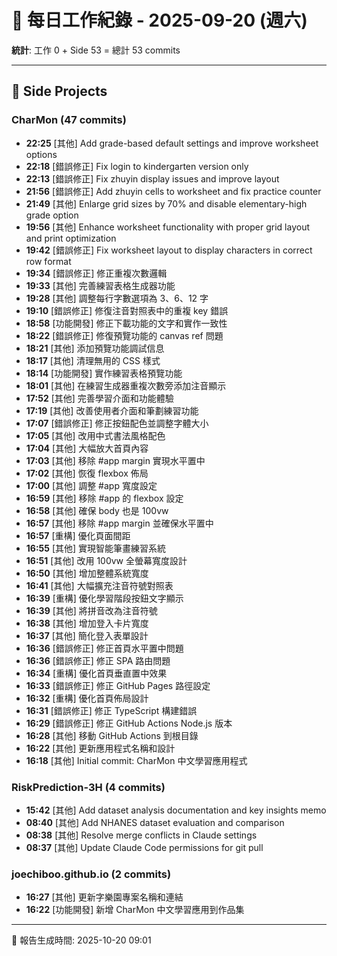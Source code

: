 # 📅 每日工作紀錄 - 2025-09-20 (週六)

**統計**: 工作 0 + Side 53 = 總計 53 commits

---

## 🎨 Side Projects

### CharMon (47 commits)

- **22:25** [其他] Add grade-based default settings and improve worksheet options
- **22:18** [錯誤修正] Fix login to kindergarten version only
- **22:13** [錯誤修正] Fix zhuyin display issues and improve layout
- **21:56** [錯誤修正] Add zhuyin cells to worksheet and fix practice counter
- **21:49** [其他] Enlarge grid sizes by 70% and disable elementary-high grade option
- **19:56** [其他] Enhance worksheet functionality with proper grid layout and print optimization
- **19:42** [錯誤修正] Fix worksheet layout to display characters in correct row format
- **19:34** [錯誤修正] 修正重複次數邏輯
- **19:33** [其他] 完善練習表格生成器功能
- **19:28** [其他] 調整每行字數選項為 3、6、12 字
- **19:10** [錯誤修正] 修復注音對照表中的重複 key 錯誤
- **18:58** [功能開發] 修正下載功能的文字和實作一致性
- **18:22** [錯誤修正] 修復預覽功能的 canvas ref 問題
- **18:21** [其他] 添加預覽功能調試信息
- **18:17** [其他] 清理無用的 CSS 樣式
- **18:14** [功能開發] 實作練習表格預覽功能
- **18:01** [其他] 在練習生成器重複次數旁添加注音顯示
- **17:52** [其他] 完善學習介面和功能體驗
- **17:19** [其他] 改善使用者介面和筆劃練習功能
- **17:07** [錯誤修正] 修正按鈕配色並調整字體大小
- **17:05** [其他] 改用中式書法風格配色
- **17:04** [其他] 大幅放大首頁內容
- **17:03** [其他] 移除 #app margin 實現水平置中
- **17:02** [其他] 恢復 flexbox 佈局
- **17:00** [其他] 調整 #app 寬度設定
- **16:59** [其他] 移除 #app 的 flexbox 設定
- **16:58** [其他] 確保 body 也是 100vw
- **16:57** [其他] 移除 #app margin 並確保水平置中
- **16:57** [重構] 優化頁面間距
- **16:55** [其他] 實現智能筆畫練習系統
- **16:51** [其他] 改用 100vw 全螢幕寬度設計
- **16:50** [其他] 增加整體系統寬度
- **16:41** [其他] 大幅擴充注音符號對照表
- **16:39** [重構] 優化學習階段按鈕文字顯示
- **16:39** [其他] 將拼音改為注音符號
- **16:38** [其他] 增加登入卡片寬度
- **16:37** [其他] 簡化登入表單設計
- **16:36** [錯誤修正] 修正首頁水平置中問題
- **16:36** [錯誤修正] 修正 SPA 路由問題
- **16:34** [重構] 優化首頁垂直置中效果
- **16:33** [錯誤修正] 修正 GitHub Pages 路徑設定
- **16:32** [重構] 優化首頁佈局設計
- **16:31** [錯誤修正] 修正 TypeScript 構建錯誤
- **16:29** [錯誤修正] 修正 GitHub Actions Node.js 版本
- **16:28** [其他] 移動 GitHub Actions 到根目錄
- **16:22** [其他] 更新應用程式名稱和設計
- **16:18** [其他] Initial commit: CharMon 中文學習應用程式

### RiskPrediction-3H (4 commits)

- **15:42** [其他] Add dataset analysis documentation and key insights memo
- **08:40** [其他] Add NHANES dataset evaluation and comparison
- **08:38** [其他] Resolve merge conflicts in Claude settings
- **08:37** [其他] Update Claude Code permissions for git pull

### joechiboo.github.io (2 commits)

- **16:27** [其他] 更新字樂園專案名稱和連結
- **16:22** [功能開發] 新增 CharMon 中文學習應用到作品集

---

📅 報告生成時間: 2025-10-20 09:01
